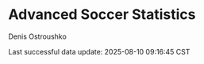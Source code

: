 # Advanced Soccer Statistics
Denis Ostroushko

<!-- gfm -->

Last successful data update: 2025-08-10 09:16:45 CST
